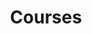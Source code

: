 ---
breadcrumb: <div id="breadcrumb"><a href="index.html">Home</a> <span class="breadcrumb_spacer">&gt;</span>
  <a href="news_events.html">News and Events</a> <span class="breadcrumb_spacer">&gt;</span>
  <a href="departments-4.html">Departments and Courses</a> <span class="breadcrumb_spacer">&gt;</span>
  <a href="history_dep-2.html">Department of History</a> <span class="breadcrumb_spacer">&gt;</span>
  <strong>Courses</strong></div>
headerimage: <img alt="" height="105" src="assets/2006/images/banners/departments.jpg" width="472"/>
html_title: Courses
layout: 2006_default
left_title:
- <img alt="Dpt. of" border="0" height="33" src="assets/2006/content/gt/fcb6421c7c62628408190d4ca84029e5.png"
  title="Dpt. of" width="98"/>
- <img alt="History" border="0" height="33" src="assets/2006/content/gt/f9ed793f83b1f07e74fdb29b49eeb7e8.png"
  title="History" width="113"/>
old_website: true
permalink: /courses-40.html
published: true
subnav:
- <li class="sub_no sub_first"><a href="history_dep.html" title="About">About</a></li>
- <li class="sub_no"><a href="139.0.0.1.0.0.html" title="Faculty">Faculty</a></li>
- <li class="sub_no"><a href="140.0.0.1.0.0.html" title="Courses">Courses</a></li>
- <li class="sub_no"><a href="141.0.0.1.0.0.html" title="Students">Students</a></li>
title: Courses
---